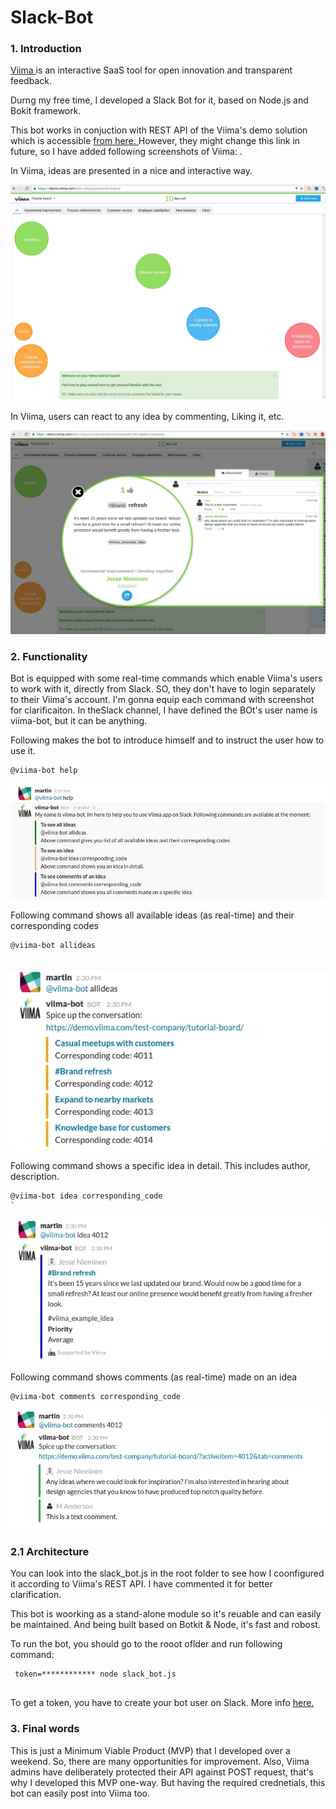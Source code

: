# Slack-Bot
### 1. Introduction
<a href="http://www.viima.com">Viima </a> is an interactive SaaS tool for open innovation and transparent feedback.

Durng my free time, I developed a Slack Bot for it, based on Node.js and Bokit framework.

This bot works in conjuction with REST API of the Viima's demo solution which is accessible <a href="https://demo.viima.com/test-company/tutorial-board/"> from here. </a> However, they might change this link in future, so I have added following screenshots of Viima:
.


In Viima, ideas are presented in a nice and interactive way.

![alt tag](https://github.com/anderson-martin/Slack-Bot/blob/master/screenshots/viima-one.jpg)



In Viima, users can react to any idea by commenting, Liking it, etc.

![alt tag](https://github.com/anderson-martin/Slack-Bot/blob/master/screenshots/viima-two.jpg)



### 2. Functionality
Bot is equipped with some real-time commands which enable Viima's users to work with it, directly from Slack. SO, they don't have to login separately to their Viima's account. I'm gonna equip each command with screenshot for clarificaiton. In theSlack channel, I have defined the BOt's user name is viima-bot, but it can be anything.



Following makes the bot to introduce himself and to instruct the user how to use it.

```
@viima-bot help 

```


![alt tag](https://github.com/anderson-martin/Slack-Bot/blob/master/screenshots/slack-one.jpg)

Following command shows all available ideas (as real-time) and their corresponding codes

```
@viima-bot allideas
 
 ```


![alt tag](https://github.com/anderson-martin/Slack-Bot/blob/master/screenshots/slack-two.jpg)


Following command shows a specific idea in detail. This includes author, description.

```
@viima-bot idea corresponding_code 
`
```

![alt tag](https://github.com/anderson-martin/Slack-Bot/blob/master/screenshots/slack-three.jpg)



Following command shows comments (as real-time) made on an idea

```
@viima-bot comments corresponding_code 

```

![alt tag](https://github.com/anderson-martin/Slack-Bot/blob/master/screenshots/slack-four.jpg)



### 2.1 Architecture
You can look into the slack_bot.js in the root folder to see how I coonfigured it according to Viima's REST API. I have commented it for better clarification.

This bot is woorking as a stand-alone module so it's reuable and can easily be maintained. And being built based on Botkit & Node, it's fast and robost.

To run the bot, you should go to the rooot oflder and run following command:

```
 token=************ node slack_bot.js
 
```

To get a token, you have to create your bot user on Slack. More info <a href="https://api.slack.com/bot-users"> here. </a> 


### 3. Final words

This is just a Minimum Viable Product (MVP) that I developed over a weekend. So, there are many opportunities for improvement. Also, Viima admins have deliberately protected their API against POST request, that's why I developed this MVP one-way. But having the required crednetials, this bot can easily post into Viima too.

